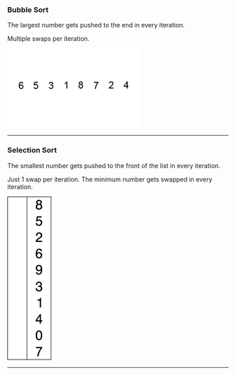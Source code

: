 ### Bubble Sort

The largest number gets pushed to the end in every iteration.

Multiple swaps per iteration.

![Bubble Sort](./static/bubblesort.gif)

***

### Selection Sort

The smallest number gets pushed to the front of the list in every iteration.

Just 1 swap per iteration. The minimum number gets swapped in every iteration.

![Selection Sort](./static/selectionsort.gif) 

***